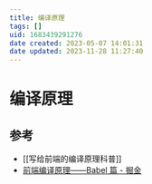 ```yaml
---
title: 编译原理
tags: []
uid: 1683439291276
date created: 2023-05-07 14:01:31
date updated: 2023-11-28 11:27:40
---
```


# 编译原理

## 参考

- [[写给前端的编译原理科普]]
- [前端编译原理——Babel 篇 - 掘金](https://juejin.cn/post/7200366809409159205)
